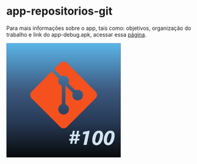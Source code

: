 # app-repositorios-git

Para mais informações sobre o app, tais como: objetivos, organização do trabalho e link do app-debug.apk, acessar essa [página](https://github.com/ingridmiranda/app-repositorios-git/wiki/Informa%C3%A7%C3%B5es-principais).

<img src="https://github.com/ingridmiranda/app-repositorios-git/blob/master/repositoriosGit/assets/icon/icon-app.png" width="300" height="300">
